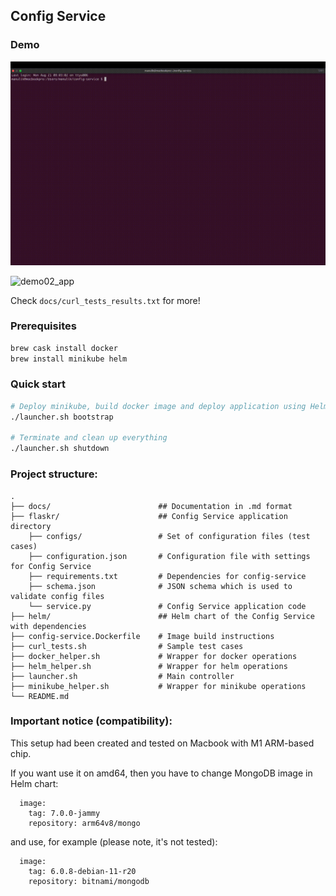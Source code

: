 ## Config Service

### Demo

![demo01_infra](docs/demo01.gif)

![demo02_app](docs/demo02.gif)

Check `docs/curl_tests_results.txt` for more!

### Prerequisites
```sh
brew cask install docker
brew install minikube helm
```

### Quick start
```sh
# Deploy minikube, build docker image and deploy application using Helm
./launcher.sh bootstrap

# Terminate and clean up everything
./launcher.sh shutdown
```
  
### Project structure:
    .
    ├── docs/                        ## Documentation in .md format
    ├── flaskr/                      ## Config Service application directory
        ├── configs/                 # Set of configuration files (test cases)
        ├── configuration.json       # Configuration file with settings for Config Service
        ├── requirements.txt         # Dependencies for config-service 
        ├── schema.json              # JSON schema which is used to validate config files
        └── service.py               # Config Service application code  
    ├── helm/                        ## Helm chart of the Config Service with dependencies
    ├── config-service.Dockerfile    # Image build instructions
    ├── curl_tests.sh                # Sample test cases
    ├── docker_helper.sh             # Wrapper for docker operations
    ├── helm_helper.sh               # Wrapper for helm operations
    ├── launcher.sh                  # Main controller
    ├── minikube_helper.sh           # Wrapper for minikube operations
    └── README.md


### Important notice (compatibility):

This setup had been created and tested on Macbook with M1 ARM-based chip.

If you want use it on amd64, then you have to change MongoDB image in Helm chart:

```
  image:
    tag: 7.0.0-jammy
    repository: arm64v8/mongo
```

and use, for example (please note, it's not tested):
```
  image:
    tag: 6.0.8-debian-11-r20
    repository: bitnami/mongodb
```

